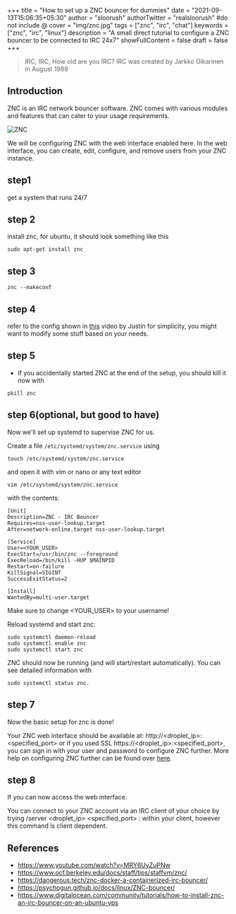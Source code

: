 +++
title = "How to set up a ZNC bouncer for dummies"
date = "2021-09-13T15:06:35+05:30"
author = "sloorush"
authorTwitter = "realsloorush" #do not include @
cover = "img/znc.jpg"
tags = ["znc", "irc", "chat"]
keywords = ["znc", "irc", "linux"]
description = "A small direct tutorial to configure a ZNC bouncer to be connected to IRC 24x7"
showFullContent = false
draft = false
+++

> IRC, IRC, How old are you IRC? IRC was created by Jarkko Oikarinen in August 1988

## Introduction

ZNC is an IRC network bouncer software. ZNC comes with various modules and features that can cater to your usage requirements.

![ZNC](https://nixfaq.org/wp-content/uploads/2020/08/word-image-5.png)

We will be configuring ZNC with the web interface enabled here. In the web interface, you can create, edit, configure, and remove users from your ZNC instance.

## step1

get a system that runs 24/7

## step 2

install znc, for ubuntu, it should look something like this

```shell=
sudo apt-get install znc
```

## step 3

```shell=
znc --makeconf
```

## step 4

refer to the config shown in [this](https://www.youtube.com/watch?v=MRY6UyZuPNw) video by Justin for simplicity, you might want to modify some stuff based on your needs.

## step 5

- If you accidentally started ZNC at the end of the setup, you should kill it now with

```shell=
pkill znc
```

## step 6(optional, but good to have)

Now we'll set up systemd to supervise ZNC for us.

Create a file `/etc/systemd/system/znc.service` using

```shell=
touch /etc/systemd/system/znc.service
```

and open it with vim or nano or any text editor

```shell=
vim /etc/systemd/system/znc.service
```

with the contents:

```
[Unit]
Description=ZNC - IRC Bouncer
Requires=nss-user-lookup.target
After=network-online.target nss-user-lookup.target

[Service]
User=<YOUR_USER>
ExecStart=/usr/bin/znc --foreground
ExecReload=/bin/kill -HUP $MAINPID
Restart=on-failure
KillSignal=SIGINT
SuccessExitStatus=2

[Install]
WantedBy=multi-user.target
```

Make sure to change <YOUR_USER> to your username!

Reload systemd and start znc:

```shell=
sudo systemctl daemon-reload
sudo systemctl enable znc
sudo systemctl start znc
```

ZNC should now be running (and will start/restart automatically). You can see detailed information with

```shell=
sudo systemctl status znc.
```

## step 7

Now the basic setup for znc is done!

Your ZNC web interface should be available at: http://<droplet_ip>:<specified_port> or if you used SSL https://<droplet_ip>:<specified_port>, you can sign in with your user and password to configure ZNC further. More help on configuring ZNC further can be found over [here](https://wiki.znc.in/ZNC).

## step 8

If you can now access the web interface.

You can connect to your ZNC account via an IRC client of your choice by trying /server <droplet_ip> <specified_port> <user>:<pass> within your client, however this command is client dependent.

## References

- https://www.youtube.com/watch?v=MRY6UyZuPNw
- https://www.ocf.berkeley.edu/docs/staff/tips/staffvm/znc/
- https://dangerous.tech/znc-docker-a-containerized-irc-bouncer/
- https://psychogun.github.io/docs/linux/ZNC-bouncer/
- https://www.digitalocean.com/community/tutorials/how-to-install-znc-an-irc-bouncer-on-an-ubuntu-vps
